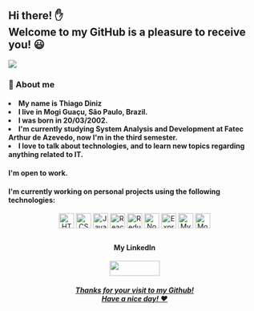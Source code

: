 <!--
Here are some ideas to get you started:

- 🔭 I’m currently working on ...
- 🌱 I’m currently learning ...
- 👯 I’m looking to collaborate on ...
- 🤔 I’m looking for help with ...
- 💬 Ask me about ...
- 📫 How to reach me: ...
- 😄 Pronouns: ...
- ⚡ Fun fact: ...

 [![Top Langs](https://github-readme-stats.vercel.app/api/top-langs/?username=anuraghazra&layout=compact)](https://github.com/anuraghazra/github-readme-stats)

-->

<h2> Hi there! ✋ <br> Welcome to my GitHub is a pleasure to receive you! 😃  </h2>

 ![](https://komarev.com/ghpvc/?username=ThiagoDiniz-creator-github-username&color=blue) 


 ### 📖 About me
  <h4> 
    <li> My name is Thiago Diniz
    <li> I live in Mogi Guaçu, São Paulo, Brazil.
    <li> I was born in 20/03/2002.
    <li> I'm currently studying System Analysis and Development at Fatec Arthur de Azevedo, now I'm in the third semester.
    <li> I love to talk about technologies, and to learn new topics regarding anything related to IT.
   </h4>

  #### I'm open to work. 
  #### I'm currently working on personal projects using the following technologies:

  <div align="center">
       <img align="center" alt="HTML5" height="30px" src="https://img.shields.io/badge/HTML5-E34F26?style=for-the-badge&logo=html5&logoColor=white">
       <img align="center" alt="CSS3" height="30px" src="https://img.shields.io/badge/CSS3-1572B6?style=for-the-badge&logo=css3&logoColor=white">
       <img align="center" alt="Javascript" height="30px" src="https://img.shields.io/badge/JavaScript-323330?style=for-the- badge&logo=javascript&logoColor=F7DF1E">
       <img align="center" alt="React" height="30px" src="https://img.shields.io/badge/React-20232A?style=for-the-badge&logo=react&logoColor=61DAFB">
       <img align="center" alt="Redux" height="30px" src="https://img.shields.io/badge/redux-%23593d88.svg?style=for-the-badge&logo=redux&logoColor=white">
       <img align="center" alt="NodeJS" height="30px" src="https://img.shields.io/badge/Node.js-339933?style=for-the-badge&logo=nodedotjs&logoColor=white">
        <img align="center" alt="Express.JS" height="30px" src="https://img.shields.io/badge/express.js-%23404d59.svg?style=for-the-badge&logo=express&logoColor=%2361DAFB">
       <img align="center" alt="MySQL" height="30px" src="https://img.shields.io/badge/mysql-%2300f.svg?style=for-the-badge&logo=mysql&logoColor=white">
       <img align="center" alt="MongoDB" height="30px" src="https://img.shields.io/badge/MongoDB-%234ea94b.svg?style=for-the-badge&logo=mongodb&logoColor=white">

 <br>
<div align="center"> 
 

##

#### My LinkedIn
  <a href="https://www.linkedin.com/in/thiagodinizbrasil/"><img align="center" alt="" height="30" width="100" src="https://img.shields.io/badge/LinkedIn-0077B5?style=for-the-badge&logo=linkedin&logoColor=white" >

 ##### Thanks for your visit to my Github! <br> Have a nice day! ❤️
   
</div>
